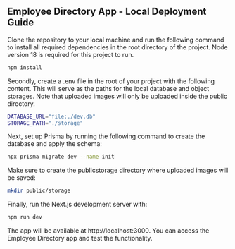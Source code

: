 ## Employee Directory App - Local Deployment Guide

Clone the repository to your local machine and run the following command to install all required dependencies in the root directory of the project. Node version 18 is required for this project to run.

```bash
npm install
```

Secondly, create a .env file in the root of your project with the following content. This will serve as the paths for the local database and object storages. Note that uploaded images will only be uploaded inside the public directory.

```bash
DATABASE_URL="file:./dev.db"
STORAGE_PATH="./storage"
```

Next, set up Prisma by running the following command to create the database and apply the schema:

```bash
npx prisma migrate dev --name init
```

Make sure to create the publicstorage directory where uploaded images will be saved:

```bash
mkdir public/storage
```

Finally, run the Next.js development server with:

```bash
npm run dev
```

The app will be available at http://localhost:3000. You can access the Employee Directory app and test the functionality.


